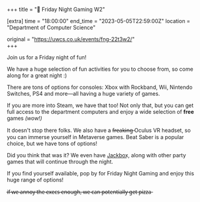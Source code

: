 +++
title = "👾 Friday Night Gaming W2"

[extra]
time = "18:00:00"
end_time = "2023-05-05T22:59:00Z"
location = "Department of Computer Science"

original = "https://uwcs.co.uk/events/fng-22t3w2/"    
+++

Join us for a Friday night of fun!

We have a huge selection of fun activities for you to choose from, so come along for a great night :)

There are tons of options for consoles: Xbox with Rockband, Wii, Nintendo Switches, PS4 and more—all having a huge variety of games.

If you are more into Steam, we have that too! Not only that, but you can get full access to the department computers and enjoy a wide selection of **free** games *(wow!)*

It doesn't stop there folks. We also have a f̶r̶e̶a̶k̶i̶n̶g̶ Oculus VR headset, so you can immerse yourself in Metaverse games. Beat Saber is a popular choice, but we have tons of options!

Did you think that was it? We even have J͟a͟c͟k͟b͟o͟x͟, along with other party games that will continue through the night. 

If you find yourself available, pop by for Friday Night Gaming and enjoy this huge range of options!

i̶f̶ ̶w̶e̶ ̶a̶n̶n̶o̶y̶ ̶t̶h̶e̶ ̶e̶x̶e̶c̶s̶ ̶e̶n̶o̶u̶g̶h̶,̶ ̶w̶e̶ ̶c̶a̶n̶ ̶p̶o̶t̶e̶n̶t̶i̶a̶l̶l̶y̶ ̶g̶e̶t̶ ̶p̶i̶z̶z̶a̶
